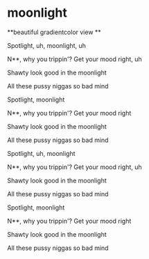 # moonlight
**beautiful gradientcolor view **

Spotlight, uh, moonlight, uh


N**, why you trippin'? Get your mood right, uh


Shawty look good in the moonlight


All these pussy niggas so bad mind


Spotlight, moonlight

N**, why you trippin'? Get your mood right


Shawty look good in the moonlight


All these pussy niggas so bad mind


Spotlight, uh, moonlight

N**, why you trippin'? Get your mood right, uh

Shawty look good in the moonlight

All these pussy niggas so bad mind

Spotlight, moonlight

N**, why you trippin'? Get your mood right

Shawty look good in the moonlight

All these pussy niggas so bad mind

